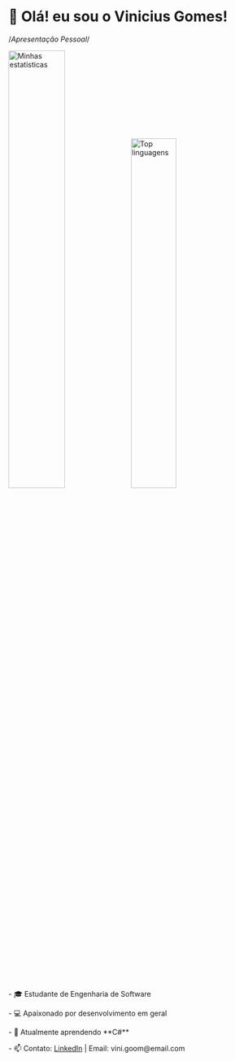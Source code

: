 # 👋 Olá! eu sou o Vinicius Gomes!
/*Apresentação Pessoal*/
<div>
<img alt="Minhas estatisticas" aling="left" width="47%" src="https://github-readme-stats.vercel.app/api?username=VinnyGoom&show_icons=true&theme=merko">
<img alt="Top linguagens" aling="left" width="42%" src="https://github-readme-stats.vercel.app/api/top-langs/?username=VinnyGoom&layout=compact">
<div>
  <p>- 🎓 Estudante de Engenharia de Software </p>
  <p>- 💻 Apaixonado por desenvolvimento em geral</p>
  <p>- 🚀 Atualmente aprendendo **C#**</p>
  <p>- 📫 Contato: <a href="https://linkedin.com/in/vinicius-gomes-da-silva">LinkedIn</a> | Email: vini.goom@email.com</a>
</div>
